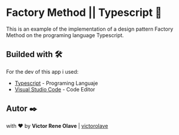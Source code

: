 # Factory Method || Typescript 🔵

This is an example of the implementation of a design pattern Factory Method on the programing language Typescript.

## Builded with 🛠️

For the dev of this app i used:
* [Typescript](https://www.typescriptlang.org/) - Programing Languaje
* [Visual Studio Code](https://code.visualstudio.com/) - Code Editor

## Autor ✒️

with ❤️ by  **Victor Rene Olave** | [victorolave](https://github.com/victorolave)
